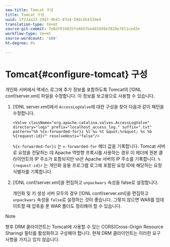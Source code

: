 ```yaml
---
seo-title: Tomcat 구성
title: Tomcat 구성
uuid: 5f23aa33-29d7-4b41-87a4-59dc5b433de4
translation-type: tm+mt
source-git-commit: 7e8df034035fe465fbe403949ef828e7811ced2e
workflow-type: tm+mt
source-wordcount: '169'
ht-degree: 0%

---
```



# Tomcat{#configure-tomcat} 구성

개인화 서버에서 액세스 로그에 추가 정보를 포함하도록 Tomcat의 [!DNL conf/server.xml] 파일을 수정합니다. 이 정보를 보고용으로 사용할 수 있습니다.

1. [!DNL server.xml]에서 `AccessLogValve`에 대한 구성을 찾아 다음과 같이 패턴을 수정합니다.

   ```
   <Valve className="org.apache.catalina.valves.AccessLogValve" 
   directory="logs" prefix="localhost_access_log." suffix=".txt" 
   pattern="%h %{x-forwarded-for}i %l %u %t &quot;%r&quot; %s %b 
   %{request-id}r" resolveHosts="false"/>
   ```

   `%{x-forwarded-for}i` 는  `x-forwarded-for` 헤더 값을 기록합니다. Tomcat 서버로 요청을 전달하는 데 Apache 역방향 프록시를 사용하는 경우 이 헤더에 원본 클라이언트의 IP 주소가 포함되지만 `%h`은 Apache 서버의 IP 주소를 기록합니다. `%{request-id}r` 는 개인화 응용 프로그램 로그에 포함된 요청 ID에 해당하는 요청 식별자를 기록합니다.

1. [!DNL conf/server.xml]을 편집하고 `unpackwars` 속성을 false로 설정합니다.

   개인화 및 키 생성 서버 모두의 경우 [!DNL conf/server.xml]을 편집하고 `unpackwars` 속성을 `false`로 설정하는 것이 좋습니다. 그렇지 않으면 WAR를 업데이트할 때 압축을 푼 WAR 폴더도 정리해야 할 수 있습니다.

>[!NOTE]
>
>향후 DRM 클라이언트는 Tomcat에 사용할 수 있는 CORS(Cross-Origin Resource Sharing) 필터를 활성화하고 구성해야 합니다. 현재 DRM 클라이언트는 이러한 요구 사항을 가지고 있지 않습니다.

